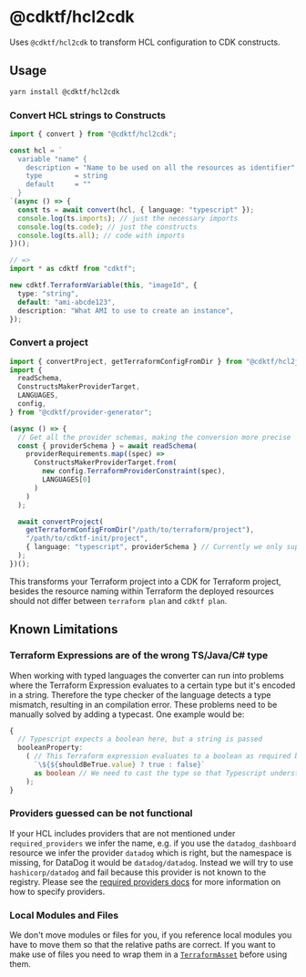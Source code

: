 # @cdktf/hcl2cdk

Uses `@cdktf/hcl2cdk` to transform HCL configuration to CDK constructs.

## Usage

```sh
yarn install @cdktf/hcl2cdk
```

### Convert HCL strings to Constructs

```ts
import { convert } from "@cdktf/hcl2cdk";

const hcl = `
  variable "name" {
    description = "Name to be used on all the resources as identifier"
    type        = string
    default     = ""
  }
`(async () => {
  const ts = await convert(hcl, { language: "typescript" });
  console.log(ts.imports); // just the necessary imports
  console.log(ts.code); // just the constructs
  console.log(ts.all); // code with imports
})();

// =>
import * as cdktf from "cdktf";

new cdktf.TerraformVariable(this, "imageId", {
  type: "string",
  default: "ami-abcde123",
  description: "What AMI to use to create an instance",
});
```

### Convert a project

```ts
import { convertProject, getTerraformConfigFromDir } from "@cdktf/hcl2json";
import {
  readSchema,
  ConstructsMakerProviderTarget,
  LANGUAGES,
  config,
} from "@cdktf/provider-generator";

(async () => {
  // Get all the provider schemas, making the conversion more precise
  const { providerSchema } = await readSchema(
    providerRequirements.map((spec) =>
      ConstructsMakerProviderTarget.from(
        new config.TerraformProviderConstraint(spec),
        LANGUAGES[0]
      )
    )
  );

  await convertProject(
    getTerraformConfigFromDir("/path/to/terraform/project"),
    "/path/to/cdktf-init/project",
    { language: "typescript", providerSchema } // Currently we only support Typescript for project conversion
  );
})();
```

This transforms your Terraform project into a CDK for Terraform project, besides the resource naming within Terraform the deployed resources should not differ between `terraform plan` and `cdktf plan`.

## Known Limitations

### Terraform Expressions are of the wrong TS/Java/C# type

When working with typed languages the converter can run into problems where the Terraform Expression evaluates to a certain type but it's encoded in a string. Therefore the type checker of the language detects a type mismatch, resulting in an compilation error. These problems need to be manually solved by adding a typecast. One example would be:

```ts
{
  // Typescript expects a boolean here, but a string is passed
  booleanProperty:
    ( // This Terraform expression evaluates to a boolean as required by the property
      `\${${shouldBeTrue.value} ? true : false}`
      as boolean // We need to cast the type so that Typescript understand the right type is being passed
    );
}
```

### Providers guessed can be not functional

If your HCL includes providers that are not mentioned under `required_providers` we infer the name, e.g. if you use the `datadog_dashboard` resource we infer the provider `datadog` which is right, but the namespace is missing, for DataDog it would be `datadog/datadog`. Instead we will try to use `hashicorp/datadog` and fail because this provider is not known to the registry.
Please see the [required providers docs](https://www.terraform.io/docs/language/providers/requirements.html#requiring-providers) for more information on how to specify providers.

### Local Modules and Files

We don't move modules or files for you, if you reference local modules you have to move them so that the relative paths are correct. If you want to make use of files you need to wrap them in a [`TerraformAsset`](../../docs/working-with-cdk-for-terraform/terraform-assets.md) before using them.
